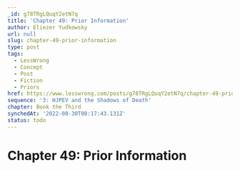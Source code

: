 ```yaml
---
_id: g78TRgLQuqY2etN7q
title: 'Chapter 49: Prior Information'
author: Eliezer Yudkowsky
url: null
slug: chapter-49-prior-information
type: post
tags:
  - LessWrong
  - Concept
  - Post
  - Fiction
  - Priors
href: https://www.lesswrong.com/posts/g78TRgLQuqY2etN7q/chapter-49-prior-information
sequence: '3: HJPEV and the Shadows of Death'
chapter: Book the Third
synchedAt: '2022-08-30T08:17:43.131Z'
status: todo
---
```


# Chapter 49: Prior Information
